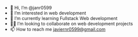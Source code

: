 - 👋 Hi, I’m @janr0599
- 👀 I’m interested in web development
- 🌱 I’m currently learning Fullstack Web development
- 🤝🏽 I’m looking to collaborate on web development projects
- 📫 How to reach me javiernr0599@gmail.com

<!---
janr0599/janr0599 is a ✨ special ✨ repository because its `README.md` (this file) appears on your GitHub profile.
You can click the Preview link to take a look at your changes.
--->
